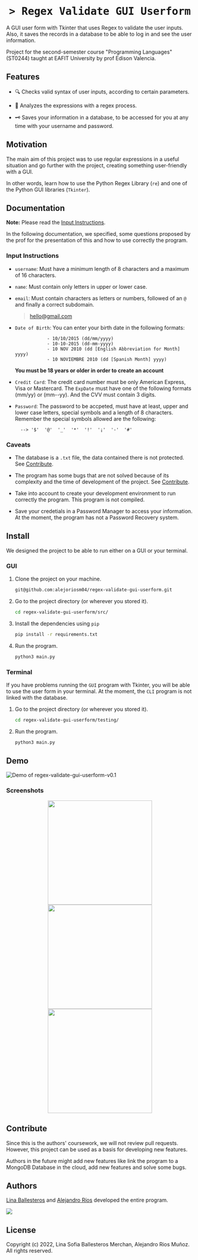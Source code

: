<h1 align="center">
    <tt>> Regex Validate GUI Userform</tt>
</h1>

A GUI user form with Tkinter that uses Regex to validate the user inputs. Also, it saves the records in a database to be able to log in and see the user information.

Project for the second-semester course "Programming Languages" (ST0244) taught at EAFIT University by prof Edison Valencia.

## Features

- 🔍 Checks valid syntax of user inputs, according to certain parameters.

- 🧬 Analyzes the expressions with a regex process.

- 🗝 Saves your information in a database, to be accessed for you at any time with your username and password.

## Motivation

The main aim of this project was to use regular expressions in a useful situation and go further with the project, creating something user-friendly with a GUI.

In other words, learn how to use the Python Regex Library (`re`) and one of the Python GUI libraries (`Tkinter`).

## Documentation

**Note:** Please read the [Input Instructions](#input-instructions).

In the following documentation, we specified, some questions proposed by the prof for the presentation of this and how to use correctly the program. 

### Input Instructions

- `username`: Must have a minimum length of 8 characters and a maximum of 16 characters.
- `name`: Must contain only letters in upper or lower case.
- `email`: Must contain characters as letters or numbers, followed of an `@` and finally a correct subdomain.

    > hello@gmail.com

- `Date of Birth`: You can enter your birth date in the following formats:
                  
                  - 10/10/2015 (dd/mm/yyyy)
                  - 10-10-2015 (dd-mm-yyyy)
                  - 10 NOV 2010 (dd [English Abbreviation for Month] yyyy)
                  - 10 NOVIEMBRE 2010 (dd [Spanish Month] yyyy)
                  
    **You must be 18 years or older in order to create an account**

- `Credit Card`: The credit card number must be only American Express, Visa or Mastercard. The `ExpDate` must have one of the following formats (mm/yy) or (mm--yy). And the CVV must contain 3 digits.

- `Password`: The password to be accpeted, must have at least, upper and lower case letters, special symbols and a length of 8 characters. Remember the special symbols allowed are the following:
    
        --> '$'  '@'  '_'  '*'  '!'  '¡'  '-'  '#'

### Caveats

- The database is a `.txt` file, the data contained there is not protected. See [Contribute](#contribute).

- The program has some bugs that are not solved because of its complexity and the time of development of the project. See [Contribute](#contribute).

- Take into account to create your development environment to run correctly the program. This program is not compiled.

- Save your credetials in a Password Manager to access your information. At the moment, the program has not a Password Recovery system.


## Install

We designed the project to be able to run either on a GUI or your terminal.

### GUI

1. Clone the project on your machine.

    ```bash
    git@github.com:alejoriosm04/regex-validate-gui-userform.git
    ```
2. Go to the project directory (or wherever you stored it).

    ```bash
    cd regex-validate-gui-userform/src/
    ```
3. Install the dependencies using `pip`

    ```bash
    pip install -r requirements.txt
    ```
4. Run the program.

    ```bash
    python3 main.py
    ```
### Terminal

If you have problems running the `GUI` program with Tkinter, you will be able to use the user form in your terminal. At the moment, the `CLI` program is not linked with the database.

1. Go to the project directory (or wherever you stored it).

    ```bash
    cd regex-validate-gui-userform/testing/
    ```
2. Run the program.

    ```bash
    python3 main.py
    ```

## Demo

![Demo of regex-validate-gui-userform-v0.1](https://i.imgur.com/F0fG98U.gif)

### Screenshots

<div align="center">
  <img src='https://i.imgur.com/nVO37Fd.png' height='280px'/>
  <img src='https://i.imgur.com/XDUCJlR.png' height='280px'/>
  <img src='https://i.imgur.com/OYYUQkh.png' height='280px'/>
</div>

## Contribute

Since this is the authors' coursework, we will not review pull requests. However, this project can be used as a basis for developing new features.

Authors in the future might add new features like link the program to a MongoDB Database in the cloud, add new features and solve some bugs.

## Authors

[Lina Ballesteros](https://github.com/linasofi13) and [Alejandro Ríos](https://github.com/alejoriosm04) developed the entire program.

<a href="https://github.com/alejoriosm04/regex-validate-gui-userform/graphs/contributors">
  <img src="https://contrib.rocks/image?repo=alejoriosm04/regex-validate-gui-userform" />
</a>

<!-- Made with [contrib.rocks](https://contrib.rocks).
-->

## License

Copyright (c) 2022, Lina Sofia Ballesteros Merchan, Alejandro Rios Muñoz. All rights reserved.